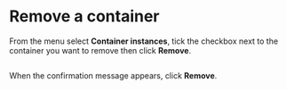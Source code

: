 # Remove a container

From the menu select **Container instances**, tick the checkbox next to the container you want to remove then click **Remove**.

<figure><img src="../..//assets/2.22.0-aci-container-remove.gif" alt=""><figcaption></figcaption></figure>

When the confirmation message appears, click **Remove**.

<figure><img src="../..//assets/2.15-aci-remove-confirm.png" alt=""><figcaption></figcaption></figure>
